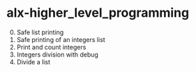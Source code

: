 # alx-higher_level_programming

0. Safe list printing
1. Safe printing of an integers list
2. Print and count integers
3. Integers division with debug
4. Divide a list
